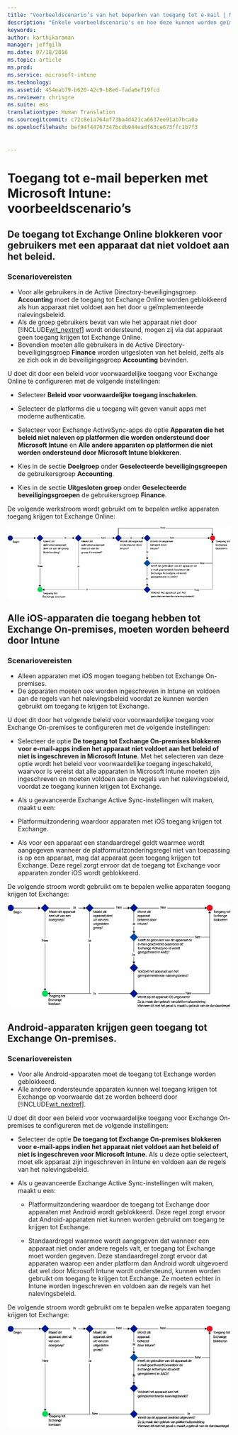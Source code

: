 ```yaml
---
title: "Voorbeeldscenario’s van het beperken van toegang tot e-mail | Microsoft Intune"
description: "Enkele voorbeeldscenario's en hoe deze kunnen worden geïmplementeerd met voorwaardelijke toegang."
keywords: 
author: karthikaraman
manager: jeffgilb
ms.date: 07/18/2016
ms.topic: article
ms.prod: 
ms.service: microsoft-intune
ms.technology: 
ms.assetid: 454eab79-b620-42c9-b8e6-fada6e719fcd
ms.reviewer: chrisgre
ms.suite: ems
translationtype: Human Translation
ms.sourcegitcommit: c72c8e1a764af73ba4d421ca6637ee91ab7bca0a
ms.openlocfilehash: bef94f44767347bcdb944eadf63ce673ffc1b7f3


---
```


# Toegang tot e-mail beperken met Microsoft Intune: voorbeeldscenario’s

## De toegang tot Exchange Online blokkeren voor gebruikers met een apparaat dat niet voldoet aan het beleid.
### Scenariovereisten
- Voor alle gebruikers in de Active Directory-beveiligingsgroep **Accounting** moet de toegang tot Exchange Online worden geblokkeerd als hun apparaat niet voldoet aan het door u geïmplementeerde nalevingsbeleid.
- Als de groep gebruikers bevat van wie het apparaat niet door [!INCLUDE[wit_nextref](../includes/wit_nextref_md.md)] wordt ondersteund, mogen zij via dat apparaat geen toegang krijgen tot Exchange Online.
- Bovendien moeten alle gebruikers in de Active Directory-beveiligingsgroep **Finance** worden uitgesloten van het beleid, zelfs als ze zich ook in de beveiligingsgroep **Accounting** bevinden.

U doet dit door een beleid voor voorwaardelijke toegang voor Exchange Online te configureren met de volgende instellingen:

-   Selecteer **Beleid voor voorwaardelijke toegang inschakelen**.

- Selecteer de platforms die u toegang wilt geven vanuit apps met moderne authenticatie.
- Selecteer voor Exchange ActiveSync-apps de optie **Apparaten die het beleid niet naleven op platformen die worden ondersteund door Microsoft Intune** en **Alle andere apparaten op platformen die niet worden ondersteund door Microsoft Intune blokkeren**.
-   Kies in de sectie **Doelgroep** onder **Geselecteerde beveiligingsgroepen** de gebruikersgroep **Accounting**.

-   Kies in de sectie **Uitgesloten groep** onder **Geselecteerde beveiligingsgroepen** de gebruikersgroep **Finance**.


De volgende werkstroom wordt gebruikt om te bepalen welke apparaten toegang krijgen tot Exchange Online:

![Diagram met werkstroom voor toegang tot apparaten](./media/ConditionalAccess8-5.png)

## Alle iOS-apparaten die toegang hebben tot Exchange On-premises, moeten worden beheerd door Intune
### Scenariovereisten
- Alleen apparaten met iOS mogen toegang hebben tot Exchange On-premises.
- De apparaten moeten ook worden ingeschreven in Intune en voldoen aan de regels van het nalevingsbeleid voordat ze kunnen worden gebruikt om toegang te krijgen tot Exchange.

U doet dit door het volgende beleid voor voorwaardelijke toegang voor Exchange On-premises te configureren met de volgende instellingen:

-   Selecteer de optie **De toegang tot Exchange On-premises blokkeren voor e-mail-apps indien het apparaat niet voldoet aan het beleid of niet is ingeschreven in Microsoft Intune**. Met het selecteren van deze optie wordt het beleid voor voorwaardelijke toegang ingeschakeld, waarvoor is vereist dat alle apparaten in Microsoft Intune moeten zijn ingeschreven en moeten voldoen aan de regels van het nalevingsbeleid, voordat ze toegang kunnen krijgen tot Exchange.

-   Als u geavanceerde Exchange Active Sync-instellingen wilt maken, maakt u een:

  -   Platformuitzondering waardoor apparaten met iOS toegang krijgen tot Exchange.   

  -   Als voor een apparaat een standaardregel geldt waarmee wordt aangegeven wanneer de platformuitzonderingsregel niet van toepassing is op een apparaat, mag dat apparaat geen toegang krijgen tot Exchange. Deze regel zorgt ervoor dat de toegang tot Exchange voor apparaten zonder iOS wordt geblokkeerd.

De volgende stroom wordt gebruikt om te bepalen welke apparaten toegang krijgen tot Exchange:

![Diagram met werkstroom voor toegang tot apparaten](./media/ConditionalAccess8-3.png)

## Android-apparaten krijgen geen toegang tot Exchange On-premises.
### Scenariovereisten
- Voor alle Android-apparaten moet de toegang tot Exchange worden geblokkeerd.
- Alle andere ondersteunde apparaten kunnen wel toegang krijgen tot Exchange op voorwaarde dat ze worden beheerd door [!INCLUDE[wit_nextref](../includes/wit_nextref_md.md)].

U doet dit door een beleid voor voorwaardelijke toegang voor Exchange On-premises te configureren met de volgende instellingen:

-   Selecteer de optie **De toegang tot Exchange On-premises blokkeren voor e-mail-apps indien het apparaat niet voldoet aan het beleid of niet is ingeschreven voor Microsoft Intune**. Als u deze optie selecteert, moet elk apparaat zijn ingeschreven in Intune en voldoen aan de regels van het nalevingsbeleid.

- Als u geavanceerde Exchange Active Sync-instellingen wilt maken, maakt u een:
  -   Platformuitzondering waardoor de toegang tot Exchange door apparaten met Android wordt geblokkeerd. Deze regel zorgt ervoor dat Android-apparaten niet kunnen worden gebruikt om toegang te krijgen tot Exchange.

  -   Standaardregel waarmee wordt aangegeven dat wanneer een apparaat niet onder andere regels valt, er toegang tot Exchange moet worden gegeven. Deze standaardregel zorgt ervoor dat apparaten waarop een ander platform dan Android wordt uitgevoerd dat wel door Microsoft Intune wordt ondersteund, kunnen worden gebruikt om toegang te krijgen tot Exchange. Ze moeten echter in Intune worden ingeschreven en voldoen aan de regels van het nalevingsbeleid.

De volgende stroom wordt gebruikt om te bepalen welke apparaten toegang krijgen tot Exchange:

![Diagram met werkstroom voor toegang tot apparaten](./media/ConditionalAccess8-4.png)



<!--HONumber=Jul16_HO3-->


